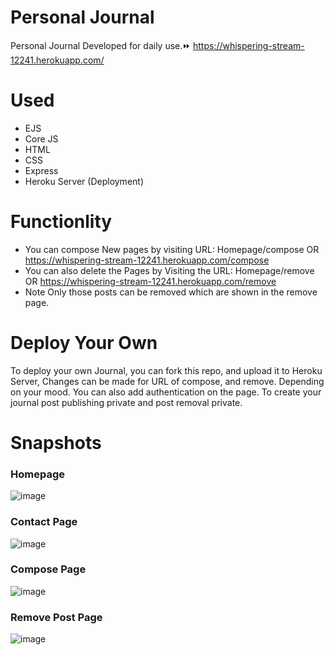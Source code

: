 # Personal Journal
Personal Journal Developed for daily use.⏩ https://whispering-stream-12241.herokuapp.com/

# Used
* EJS
* Core JS
* HTML
* CSS
* Express
* Heroku Server (Deployment)

# Functionlity
* You can compose New pages by visiting URL: Homepage/compose OR https://whispering-stream-12241.herokuapp.com/compose
* You can also delete the Pages by Visiting the URL: Homepage/remove  OR https://whispering-stream-12241.herokuapp.com/remove
* Note Only those posts can be removed which are shown in the remove page.

# Deploy Your Own
To deploy your own Journal, you can fork this repo, and upload it to Heroku Server, Changes can be made for URL of compose, and remove. Depending on your mood. 
You can also add authentication on the page. To create your journal post publishing private and post removal private.

# Snapshots

### Homepage
![image](https://user-images.githubusercontent.com/98302924/158070908-54ef43d6-fd01-47a6-94c9-62270ed4d290.png)
### Contact Page
![image](https://user-images.githubusercontent.com/98302924/158070919-df44208d-36d2-43c7-9f18-c7179b8144f1.png)
### Compose Page
![image](https://user-images.githubusercontent.com/98302924/158070930-e252df00-ea20-44c5-a4a0-8a7156e851cd.png)
### Remove Post Page
![image](https://user-images.githubusercontent.com/98302924/158070937-34156a03-b325-47ff-aae1-60b6b9247203.png)

